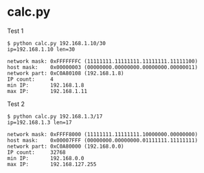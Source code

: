 
# calc.py

Test 1

    $ python calc.py 192.168.1.10/30
    ip=192.168.1.10 len=30
    
    network mask: 0xFFFFFFFC (11111111.11111111.11111111.11111100)
    host mask:    0x00000003 (00000000.00000000.00000000.00000011)
    network part: 0xC0A80108 (192.168.1.8)
    IP count:     4
    min IP:       192.168.1.8
    max IP:       192.168.1.11

Test 2

    $ python calc.py 192.168.1.3/17
    ip=192.168.1.3 len=17
    
    network mask: 0xFFFF8000 (11111111.11111111.10000000.00000000)
    host mask:    0x00007FFF (00000000.00000000.01111111.11111111)
    network part: 0xC0A80000 (192.168.0.0)
    IP count:     32768
    min IP:       192.168.0.0
    max IP:       192.168.127.255

